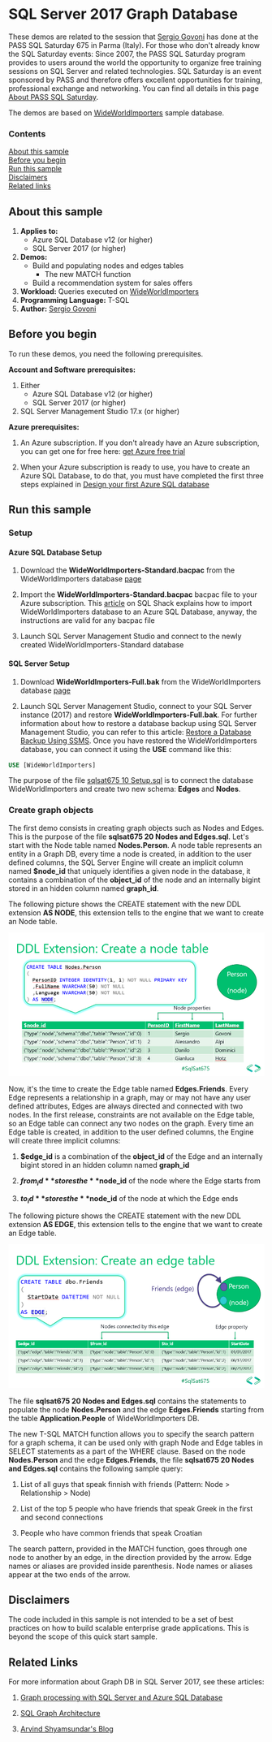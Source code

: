 # SQL Server 2017 Graph Database

These demos are related to the session that [Sergio Govoni](https://mvp.microsoft.com/it-it/PublicProfile/4029181?fullName=Sergio%20Govoni) has done at the PASS SQL Saturday 675 in Parma (Italy). For those who don't already know the SQL Saturday events: Since 2007, the PASS SQL Saturday program provides to users around the world the opportunity to organize free training sessions on SQL Server and related technologies. SQL Saturday is an event sponsored by PASS and therefore offers excellent opportunities for training, professional exchange and networking. You can find all details in this page [About PASS SQL Saturday](http://www.sqlsaturday.com/about.aspx).

The demos are based on [WideWorldImporters](https://github.com/Microsoft/sql-server-samples/tree/master/samples/databases/wide-world-importers) sample database.

### Contents

[About this sample](#about-this-sample)<br/>
[Before you begin](#before-you-begin)<br/>
[Run this sample](#run-this-sample)<br/>
[Disclaimers](#disclaimers)<br/>
[Related links](#related-links)<br/>

<a name=about-this-sample></a>

## About this sample

1. **Applies to:**
	- Azure SQL Database v12 (or higher)
	- SQL Server 2017 (or higher)
2. **Demos:**
	- Build and populating nodes and edges tables
        - The new MATCH function
	- Build a recommendation system for sales offers
3. **Workload:**  Queries executed on [WideWorldImporters](https://github.com/Microsoft/sql-server-samples/releases/tag/wide-world-importers-v1.0)
4. **Programming Language:** T-SQL
5. **Author:** [Sergio Govoni](https://mvp.microsoft.com/it-it/PublicProfile/4029181?fullName=Sergio%20Govoni)

<a name=before-you-begin></a>

## Before you begin

To run these demos, you need the following prerequisites.

**Account and Software prerequisites:**

1. Either
	- Azure SQL Database v12 (or higher)
	- SQL Server 2017 (or higher)
2. SQL Server Management Studio 17.x (or higher)

**Azure prerequisites:**

1. An Azure subscription. If you don't already have an Azure subscription, you can get one for free here: [get Azure free trial](https://azure.microsoft.com/en-us/free/)

2. When your Azure subscription is ready to use, you have to create an Azure SQL Database, to do that, you must have completed the first three steps explained in [Design your first Azure SQL database](https://docs.microsoft.com/en-us/azure/sql-database/sql-database-design-first-database)

<a name=run-this-sample></a>

## Run this sample

### Setup

#### Azure SQL Database Setup

1. Download the **WideWorldImporters-Standard.bacpac** from the WideWorldImporters database [page](https://github.com/Microsoft/sql-server-samples/releases/tag/wide-world-importers-v1.0)

2. Import the **WideWorldImporters-Standard.bacpac** bacpac file to your Azure subscription. This [article](https://www.sqlshack.com/import-sample-bacpac-file-azure-sql-database/) on SQL Shack explains how to import WideWorldImporters database to an Azure SQL Database, anyway, the instructions are valid for any bacpac file

3. Launch SQL Server Management Studio and connect to the newly created WideWorldImporters-Standard database

#### SQL Server Setup

1. Download **WideWorldImporters-Full.bak** from the WideWorldImporters database [page](https://github.com/Microsoft/sql-server-samples/releases/tag/wide-world-importers-v1.0)

2. Launch SQL Server Management Studio, connect to your SQL Server instance (2017) and restore **WideWorldImporters-Full.bak**. For further information about how to restore a database backup using SQL Server Management Studio, you can refer to this article: [Restore a Database Backup Using SSMS](https://docs.microsoft.com/en-us/sql/relational-databases/backup-restore/restore-a-database-backup-using-ssms). Once you have restored the WideWorldImporters database, you can connect it using the **USE** command like this:

```SQL
USE [WideWorldImporters]
```

The purpose of the file [sqlsat675 10 Setup.sql](./sqlsat675%2010%20Setup.sql) is to connect the database WideWorldImporters and create two new schema: **Edges** and **Nodes**.


### Create graph objects

The first demo consists in creating graph objects such as Nodes and Edges. This is the purpose of the file **sqlsat675 20 Nodes and Edges.sql**. Let's start with the Node table named **Nodes.Person**. A node table represents an entity in a Graph DB, every time a node is created, in addition to the user defined columns, the SQL Server Engine will create an implicit column named **$node_id** that uniquely identifies a given node in the database, it contains a combination of the **object_id** of the node and an internally bigint stored in an hidden column named **graph_id**.

The following picture shows the CREATE statement with the new DDL extension **AS NODE**, this extension tells to the engine that we want to create an Node table.

![Picture 1](../../../../media/demos/sql-graph/Create%20a%20Node%20Table.png)

Now, it's the time to create the Edge table named **Edges.Friends**. Every Edge represents a relationship in a graph, may or may not have any user defined attributes, Edges are always directed and connected with two nodes. In the first release, constraints are not available on the Edge table, so an Edge table can connect any two nodes on the graph. Every time an Edge table is created, in addition to the user defined columns, the Engine will create three implicit columns:

1. **$edge_id** is a combination of the **object_id** of the Edge and an internally bigint stored in an hidden column named **graph_id**

2. **$from_id** stores the **$node_id** of the node where the Edge starts from

3. **$to_id** stores the **$node_id** of the node at which the Edge ends


The following picture shows the CREATE statement with the new DDL extension **AS EDGE**, this extension tells to the engine that we want to create an Edge table.

![Picture 2](../../../../media/demos/sql-graph/Create%20an%20Edge%20Table.png)

The file **sqlsat675 20 Nodes and Edges.sql** contains the statements to populate the node **Nodes.Person** and the edge **Edges.Friends** starting from the table **Application.People** of WideWorldImporters DB.

The new T-SQL MATCH function allows you to specify the search pattern for a graph schema, it can be used only with graph Node and Edge tables in SELECT statements as a part of the WHERE clause. Based on the node **Nodes.Person** and the edge **Edges.Friends**, the file **sqlsat675 20 Nodes and Edges.sql** contains the following sample query:

1. List of all guys that speak finnish with friends (Pattern: Node > Relationship > Node)

2. List of the top 5 people who have friends that speak Greek in the first and second connections

3. People who have common friends that speak Croatian

The search pattern, provided in the MATCH function, goes through one node to another by an edge, in the direction provided by the arrow. Edge names or aliases are provided inside parenthesis. Node names or aliases appear at the two ends of the arrow.

<a name=disclaimers></a>

## Disclaimers

The code included in this sample is not intended to be a set of best practices on how to build scalable enterprise grade applications. This is beyond the scope of this quick start sample.

<a name=related-links></a>

## Related Links

For more information about Graph DB in SQL Server 2017, see these articles:

1. [Graph processing with SQL Server and Azure SQL Database](https://docs.microsoft.com/en-us/sql/relational-databases/graphs/sql-graph-overview)

2. [SQL Graph Architecture](https://docs.microsoft.com/en-us/sql/relational-databases/graphs/sql-graph-architecture)

3. [Arvind Shyamsundar's Blog](https://blogs.msdn.microsoft.com/arvindsh/)
